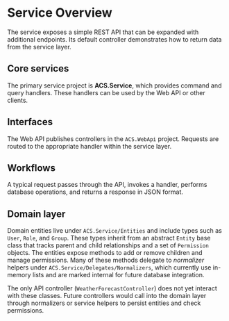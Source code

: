 # Service Overview

The service exposes a simple REST API that can be expanded with additional endpoints. Its default controller demonstrates how to return data from the service layer.

## Core services
The primary service project is **ACS.Service**, which provides command and query handlers. These handlers can be used by the Web API or other clients.

## Interfaces
The Web API publishes controllers in the `ACS.WebApi` project. Requests are routed to the appropriate handler within the service layer.

## Workflows
A typical request passes through the API, invokes a handler, performs database operations, and returns a response in JSON format.

## Domain layer
Domain entities live under `ACS.Service/Entities` and include types such as `User`, `Role`, and `Group`. These types inherit from an abstract `Entity` base class that tracks parent and child relationships and a set of `Permission` objects. The entities expose methods to add or remove children and manage permissions. Many of these methods delegate to *normalizer* helpers under `ACS.Service/Delegates/Normalizers`, which currently use in-memory lists and are marked internal for future database integration.

The only API controller (`WeatherForecastController`) does not yet interact with these classes. Future controllers would call into the domain layer through normalizers or service helpers to persist entities and check permissions.

